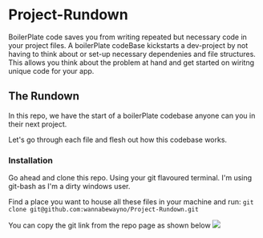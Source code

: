 # Project-Rundown
BoilerPlate code saves you from writing repeated but necessary code in your project files.
A boilerPlate codeBase kickstarts a dev-project by not having to think about or set-up necessary dependenies and file structures. This allows you think about the problem at hand and get started on wiritng unique code for your app.

## The Rundown
In this repo, we have the start of a boilerPlate codebase anyone can you in their next project.

Let's go through each file and flesh out how this codebase works.

### Installation
Go ahead and clone this repo. Using your git flavoured terminal.
I'm using git-bash as I'm a dirty windows user.

Find a place you want to house all these files in your machine and run:
``` git clone git@github.com:wannabewayno/Project-Rundown.git ```

You can copy the git link from the repo page as shown below
<img src="./images/git-clone.PNG"/>  
